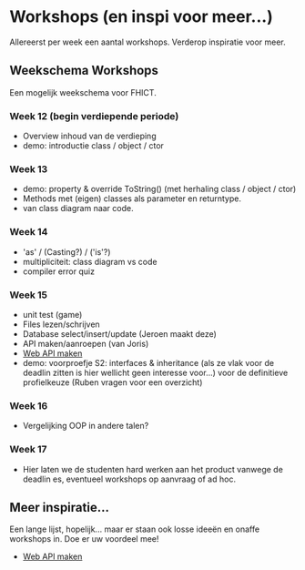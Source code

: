 # Workshops (en inspi voor meer...)
Allereerst per week een aantal workshops. Verderop inspiratie voor meer.

## Weekschema Workshops
Een mogelijk weekschema voor FHICT.

### Week 12 (begin verdiepende periode)

+ Overview inhoud van de verdieping
+ demo: introductie class / object / ctor

### Week 13

+ demo: property & override ToString() (met herhaling class / object / ctor)
+ Methods met (eigen) classes als parameter en returntype.
+ van class diagram naar code.

### Week 14

+ 'as' / (Casting?) / ('is'?)
+ multipliciteit: class diagram vs code
+ compiler error quiz

### Week 15

+ unit test (game)
+ Files lezen/schrijven
+ Database select/insert/update  (Jeroen maakt deze)
+ API maken/aanroepen (van Joris)
+ [Web API maken](workshops/WenApi01_CS/MaakJeEigenApi)
+ demo: voorproefje S2: interfaces & inheritance
        (als ze vlak voor de deadlin zitten is hier wellicht geen interesse voor...)
        voor de definitieve profielkeuze
        (Ruben vragen voor een overzicht)

### Week 16

+ Vergelijking OOP in andere talen?

### Week 17
+ Hier laten we de studenten hard werken aan het product vanwege de deadlin es, eventueel workshops op aanvraag of ad hoc.





## Meer inspiratie...
Een lange lijst, hopelijk... maar er staan ook losse ideeën en onaffe workshops in. Doe er uw voordeel mee!

+ [Web API maken](workshops/WenApi01_CS/MaakJeEigenApi)
